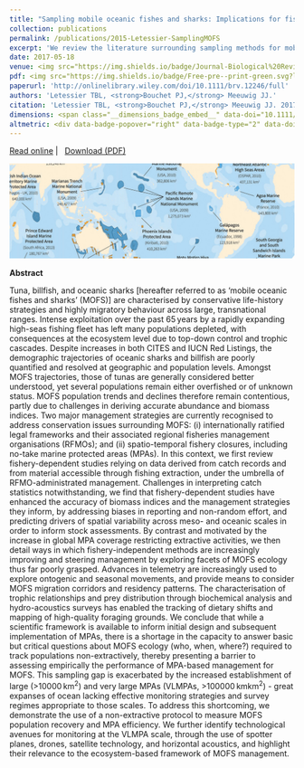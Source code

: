 ```yaml
---
title: "Sampling mobile oceanic fishes and sharks: Implications for fisheries and conservation planning"
collection: publications
permalink: /publications/2015-Letessier-SamplingMOFS
excerpt: 'We review the literature surrounding sampling methods for mobile oceanic fishes and sharks (MOFs) and offer perspectives on future avenues of research, particularly in the context of global declines in marine predator populations and a corresponding expansion of space-based management in offshore waters.'
date: 2017-05-18
venue: <img src="https://img.shields.io/badge/Journal-Biological%20Reviews-blue.svg?longCache=true&style=flat-square">
pdf: <img src="https://img.shields.io/badge/Free-pre--print-green.svg?longCache=true&style=flat-square">
paperurl: 'http://onlinelibrary.wiley.com/doi/10.1111/brv.12246/full'
authors: 'Letessier TBL, <strong>Bouchet PJ,</strong> Meeuwig JJ.'
citation: 'Letessier TBL, <strong>Bouchet PJ,</strong> Meeuwig JJ. 2017. Sampling mobile oceanic fishes and sharks: Implications for fisheries and conservation planning. <em>Biological Reviews</em>, 92(2): 627–646.'
dimensions: <span class="__dimensions_badge_embed__" data-doi="10.1111/brv.12246" data-legend="hover-right" data-style="small_rectangle"></span><script async src="https://badge.dimensions.ai/badge.js" charset="utf-8"></script>
altmetric: <div data-badge-popover="right" data-badge-type="2" data-doi="10.1111/brv.12246" class="altmetric-embed"></div>
---
```

<i class="fa fa-link" aria-hidden="true"></i> <a href="http://onlinelibrary.wiley.com/doi/10.1111/brv.12246/full"> Read online</a>&nbsp;<span>&#124;</span> &nbsp;<i class="fa fa-file-pdf-o" aria-hidden="true"></i> <a href="https://phbouchet.github.io/files/Letessier-2017-BiolRev-SamplingFishesSharks.pdf">  Download (PDF)</a>

<img src='/images/Letessier2015-Sampling-hero.jpg'>
<br>

<strong>Abstract</strong>

Tuna, billfish, and oceanic sharks [hereafter referred to as ‘mobile oceanic fishes and sharks’ (MOFS)] are characterised by conservative life-history strategies and highly migratory behaviour across large, transnational ranges. Intense exploitation over the past 65 years by a rapidly expanding high-seas fishing fleet has left many populations depleted, with consequences at the ecosystem level due to top-down control and trophic cascades. Despite increases in both CITES and IUCN Red Listings, the demographic trajectories of oceanic sharks and billfish are poorly quantified and resolved at geographic and population levels. Amongst MOFS trajectories, those of tunas are generally considered better understood, yet several populations remain either overfished or of unknown status. MOFS population trends and declines therefore remain contentious, partly due to challenges in deriving accurate abundance and biomass indices. Two major management strategies are currently recognised to address conservation issues surrounding MOFS: (i) internationally ratified legal frameworks and their associated regional fisheries management organisations (RFMOs); and (ii) spatio-temporal fishery closures, including no-take marine protected areas (MPAs). In this context, we first review fishery-dependent studies relying on data derived from catch records and from material accessible through fishing extraction, under the umbrella of RFMO-administrated management. Challenges in interpreting catch statistics notwithstanding, we find that fishery-dependent studies have enhanced the accuracy of biomass indices and the management strategies they inform, by addressing biases in reporting and non-random effort, and predicting drivers of spatial variability across meso- and oceanic scales in order to inform stock assessments. By contrast and motivated by the increase in global MPA coverage restricting extractive activities, we then detail ways in which fishery-independent methods are increasingly improving and steering management by exploring facets of MOFS ecology thus far poorly grasped. Advances in telemetry are increasingly used to explore ontogenic and seasonal movements, and provide means to consider MOFS migration corridors and residency patterns. The characterisation of trophic relationships and prey distribution through biochemical analysis and hydro-acoustics surveys has enabled the tracking of dietary shifts and mapping of high-quality foraging grounds. We conclude that while a scientific framework is available to inform initial design and subsequent implementation of MPAs, there is a shortage in the capacity to answer basic but critical questions about MOFS ecology (who, when, where?) required to track populations non-extractively, thereby presenting a barrier to assessing empirically the performance of MPA-based management for MOFS. This sampling gap is exacerbated by the increased establishment of large (>10000 km<sup>2</sup>) and very large MPAs (VLMPAs, >100000 kmkm<sup>2</sup>) - great expanses of ocean lacking effective monitoring strategies and survey regimes appropriate to those scales. To address this shortcoming, we demonstrate the use of a non-extractive protocol to measure MOFS population recovery and MPA efficiency. We further identify technological avenues for monitoring at the VLMPA scale, through the use of spotter planes, drones, satellite technology, and horizontal acoustics, and highlight their relevance to the ecosystem-based framework of MOFS management.
